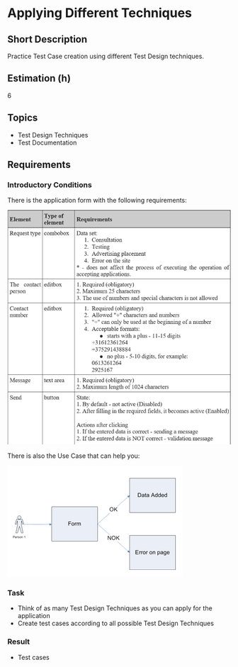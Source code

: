 # Applying Different Techniques

## Short Description

Practice Test Case creation using different Test Design techniques.

## Estimation (h)

6

## Topics

* Test Design Techniques
* Test Documentation

## Requirements

### Introductory Conditions

There is the application form with the following requirements:

![21.png](./assets/21.png)

There is also the Use Case that can help you:

![22.png](./assets/22.png)

### Task

* Think of as many Test Design Techniques as you can apply for the application
* Create test cases according to all possible Test Design Techniques

### Result

* Test cases
